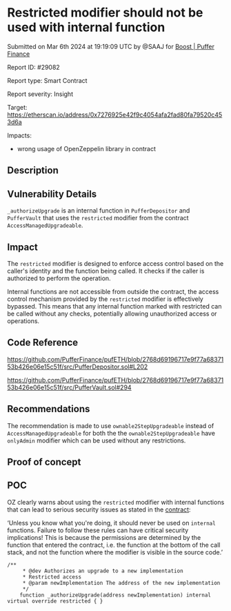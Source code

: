 
# Restricted modifier should not be used with internal function

Submitted on Mar 6th 2024 at 19:19:09 UTC by @SAAJ for [Boost | Puffer Finance](https://immunefi.com/bounty/pufferfinance-boost/)

Report ID: #29082

Report type: Smart Contract

Report severity: Insight

Target: https://etherscan.io/address/0x7276925e42f9c4054afa2fad80fa79520c453d6a

Impacts:
- wrong usage of OpenZeppelin library in contract

## Description
## Vulnerability Details
```_authorizeUpgrade``` is an internal function in ```PufferDepositor``` and ```PufferVault``` that uses the ```restricted``` modifier from the contract ```AccessManagedUpgradeable```.

## Impact
The ```restricted``` modifier is designed to enforce access control based on the caller's identity and the function being called. It checks if the caller is authorized to perform the operation.

Internal functions are not accessible from outside the contract, the access control mechanism provided by the ```restricted``` modifier is effectively bypassed. This means that any internal function marked with restricted can be called without any checks, potentially allowing unauthorized access or operations.

## Code Reference
https://github.com/PufferFinance/pufETH/blob/2768d69196717e9f77a6837153b426e06e15c51f/src/PufferDepositor.sol#L202

https://github.com/PufferFinance/pufETH/blob/2768d69196717e9f77a6837153b426e06e15c51f/src/PufferVault.sol#294

## Recommendations
The recommendation is made to use ```ownable2StepUpgradeable``` instead of ```AccessManagedUpgradeable``` for both the  the ```ownable2StepUpgradeable``` have ```onlyAdmin``` modifier which can be used without any restrictions.




## Proof of concept
## POC
OZ clearly warns about using the ```restricted``` modifier with internal functions that can lead to serious security issues as stated in the [contract](https://github.com/OpenZeppelin/openzeppelin-contracts-upgradeable/blob/789ba4f167cc94088e305d78e4ae6f3c1ec2e6f1/contracts/access/manager/AccessManagedUpgradeable.sol#L55):

‘Unless you know what you're doing, it should never be used on `internal` functions. Failure to follow these rules can have critical security implications! This is because the permissions are determined by the function that entered the contract, i.e. the function at the bottom of the call stack, and not the function where the modifier is visible in the source code.’

```
/**
     * @dev Authorizes an upgrade to a new implementation
     * Restricted access
     * @param newImplementation The address of the new implementation
     */
    function _authorizeUpgrade(address newImplementation) internal virtual override restricted { }
```